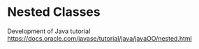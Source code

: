 # Nested Classes
Development of Java tutorial
https://docs.oracle.com/javase/tutorial/java/javaOO/nested.html


